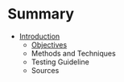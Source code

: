 # Summary

* [Introduction](README.md)
   * [Objectives](Scriptie/Objectives.md)
   * Methods and Techniques
   * Testing Guideline
   * Sources

